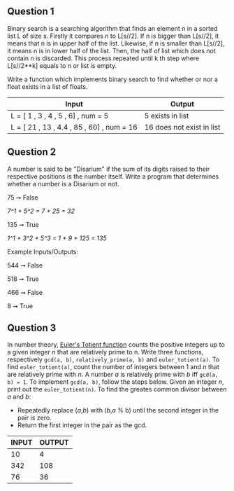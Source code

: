 ## Question 1

Binary search is a searching algorithm that finds an element n in a sorted list L of size s. Firstly it compares n to L[s//2]. If n is bigger than L[s//2], it means that n is in upper half of the list. Likewise, if n is smaller than L[s//2], it means n is in lower half of the list. Then, the half of list which does not contain n is discarded. This process repeated until k th step where L[s//2**k] equals to n or list is empty.

Write a function which implements binary search to find whether or nor a float exists in a list of floats.

| Input                                     | Output                    |
| ----------------------------------------- | ------------------------- |
| L = [ 1 , 3 , 4 , 5 , 6] , num = 5        | 5 exists in list          |
| L = [ 21 , 13 , 4.4 , 85 , 60] , num = 16 | 16 does not exist in list |

## Question 2

A number is said to be "Disarium" if the sum of its digits raised to their respective positions is the number itself. Write a program that determines whether a number is a Disarium or not.

75 ➞ False

*7^1 + 5^2 = 7 + 25 = 32*

135 ➞ True

*1^1 + 3^2 + 5^3 = 1 + 9 + 125 = 135*

Example Inputs/Outputs:

544 ➞ False

518 ➞ True

466 ➞ False

8 ➞ True


## Question 3

In number theory, [Euler's Totient function](https://en.wikipedia.org/wiki/Euler's_totient_function) counts the positive integers up to a given integer *n* that are relatively prime to n. Write three functions, respectively `gcd(a, b)`, `relatively_prime(a, b)` and `euler_totient(a)`. To find `euler_totient(a)`, count the number of integers between 1 and *n* that are relatively prime with *n*. A number *a* is relatively prime with *b* iff `gcd(a, b) = 1`. To implement `gcd(a, b)`, follow the steps below. Given an integer *n*, print out the `euler_totient(n)`. To find the greates common divisor between *a* and *b*:

- Repeatedly replace (*a*,*b*) with (*b*,*a %* b) until the second integer in the pair is zero.
- Return the first integer in the pair as the gcd.

| INPUT | OUTPUT |
| ----- | ------ |
| 10    | 4      |
| 342   | 108    |
| 76    | 36     |
